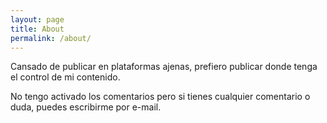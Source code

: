 ```yaml
---
layout: page
title: About
permalink: /about/
---
```


Cansado de publicar en plataformas ajenas, prefiero publicar donde tenga el control de mi contenido.

No tengo activado los comentarios pero si tienes cualquier comentario o duda, puedes escribirme por e-mail.
